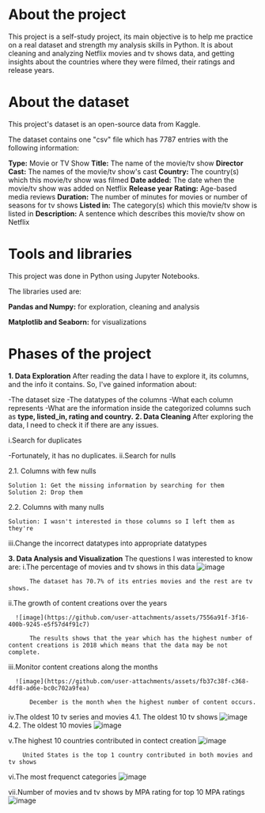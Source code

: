 # About the project
This project is a self-study project, its main objective is to help me practice on a real dataset and strength my analysis skills in Python.
It is about cleaning and analyzing Netflix movies and tv shows data, and getting insights about the countries where they were filmed, their ratings and release years.

# About the dataset
This project's dataset is an open-source data from Kaggle.

The dataset contains one "csv" file which has 7787 entries with the following information:

**Type:** Movie or TV Show
**Title:** The name of the movie/tv show
**Director**
**Cast:** The names of the movie/tv show's cast
**Country:** The country(s) which this movie/tv show was filmed
**Date added:** The date when the movie/tv show was added on Netflix
**Release year**
**Rating:** Age-based media reviews
**Duration:** The number of minutes for movies or number of seasons for tv shows
**Listed in:** The category(s) which this movie/tv show is listed in
**Description:** A sentence which describes this movie/tv show on Netflix

# Tools and libraries
This project was done in Python using Jupyter Notebooks.

The libraries used are:

**Pandas and Numpy:** for exploration, cleaning and analysis

**Matplotlib and Seaborn:** for visualizations

# Phases of the project
**1. Data Exploration**
After reading the data I have to explore it, its columns, and the info it contains. So, I've gained information about:

  -The dataset size
  -The datatypes of the columns
  -What each column represents
  -What are the information inside the categorized columns such as **type, listed_in, rating and country.**
**2. Data Cleaning**
After exploring the data, I need to check it if there are any issues.

i.Search for duplicates

  -Fortunately, it has no duplicates.
ii.Search for nulls

  2.1. Columns with few nulls
  
    Solution 1: Get the missing information by searching for them
    Solution 2: Drop them
  2.2. Columns with many nulls

    Solution: I wasn't interested in those columns so I left them as they're
iii.Change the incorrect datatypes into appropriate datatypes

**3. Data Analysis and Visualization**
The questions I was interested to know are:
  i.The percentage of movies and tv shows in this data
      ![image](https://github.com/user-attachments/assets/4a1207db-302b-4048-ae0e-d46e66c4a709)
          
          The dataset has 70.7% of its entries movies and the rest are tv shows.


  ii.The growth of content creations over the years

      ![image](https://github.com/user-attachments/assets/7556a91f-3f16-400b-9245-e5f57d4f91c7)

          The results shows that the year which has the highest number of content creations is 2018 which means that the data may be not complete.

  iii.Monitor content creations along the months

      ![image](https://github.com/user-attachments/assets/fb37c38f-c368-4df8-ad6e-bc0c702a9fea)

          December is the month when the highest number of content occurs.
  iv.The oldest 10 tv series and movies
      4.1. The oldest 10 tv shows
          ![image](https://github.com/user-attachments/assets/d8e151f1-e06e-41f4-a21f-7c3129c05f45)
      4.2. The oldest 10 movies
          ![image](https://github.com/user-attachments/assets/38997bd7-8b40-40f1-8b5b-0eef6cf37b49)

  v.The highest 10 countries contributed in contect creation
      ![image](https://github.com/user-attachments/assets/aa0d28bd-6194-4835-8eab-7c1dc23417c8)

        United States is the top 1 country contributed in both movies and tv shows

  vi.The most frequenct categories
      ![image](https://github.com/user-attachments/assets/37babdd8-3bf7-4fa4-8dc9-01e18ea95ab8)

  vii.Number of movies and tv shows by MPA rating for top 10 MPA ratings
      ![image](https://github.com/user-attachments/assets/e489b631-830a-4c93-99ff-34eca0ea7f8a)




      
